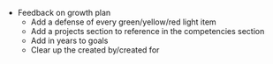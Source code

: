- Feedback on growth plan
	- Add a defense of every green/yellow/red light item
	- Add a projects section to reference in the competencies section
	- Add in years to goals
	- Clear up the created by/created for